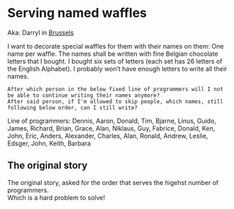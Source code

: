# Serving named waffles

Aka: Darryl in [Brussels](https://github.com/roseTech/storycoder.dev/blob/main/Darryl_In_Brussels/Darryl_In_Brussels_Story.md)

I want to decorate special waffles for them with their names on them: One name per waffle. The names shall be written with fine Belgian chocolate letters that I bought. I bought six sets of letters (each set has 26 letters of the English Alphabet). I probably won’t have enough letters to write all their names.

    After which person in the below fixed line of programmers will I not be able to continue writing their names anymore?
    After said person, if I'm allowed to skip people, which names, still following below order, can I still write?

Line of programmers: Dennis, Aaron, Donald, Tim, Bjarne, Linus, Guido, James, Richard, Brian, Grace, Alan, Niklaus, Guy, Fabrice, Donald, Ken, John, Eric, Anders, Alexander, Charles, Alan, Ronald, Andrew, Leslie, Edsger, John, Keith, Barbara

## The original story

The original story, asked for the order that serves the higehst number of programmers.  
Which is a hard problem to solve!

